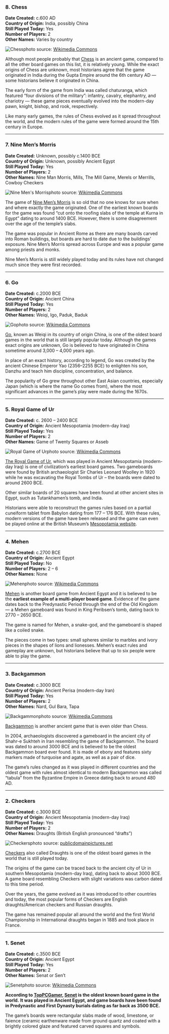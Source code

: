 ### 8. Chess

**Date Created:** c.600 AD  
 **Country of Origin:** India, possibly China  
 **Still Played Today:** Yes  
 **Number of Players:**  2  
 **Other Names:** Varies by country

![Chess](https://www.oldest.org/wp-content/uploads/2017/11/Chess.jpg)photo source: [Wikimedia Commons](https://commons.wikimedia.org/wiki/File:Chess-king.JPG)

Although most people probably that [Chess](https://en.wikipedia.org/wiki/History_of_chess) is an ancient game, compared to all the other board games on this list, it is relatively young. While the exact origins of Chess are unknown, most historians agree that the game originated in India during the Gupta Empire around the 6th century AD — some historians believe it originated in China.

The early form of the game from India was called chaturanga, which featured “four divisions of the military”: infantry, cavalry, elephantry, and chariotry — these game pieces eventually evolved into the modern-day pawn, knight, bishop, and rook, respectively.

Like many early games, the rules of Chess evolved as it spread throughout the world, and the modern rules of the game were formed around the 15th century in Europe.

---

### 7. Nine Men’s Morris

**Date Created:** Unknown, possibly c.1400 BCE  
 **Country of Origin:** Unknown, possibly Ancient Egypt  
 **Still Played Today:** Yes  
 **Number of Players:**  2  
 **Other Names:** Nine Man Morris, Mills, The Mill Game, Merels or Merrills, Cowboy Checkers

![Nine Men's Morris ](https://www.oldest.org/wp-content/uploads/2017/11/Nine-Mens-Morris.jpg)photo source: [Wikimedia Commons](https://commons.wikimedia.org/wiki/File:Nine_Men's_Morris_with_dice_in_Libro_de_los_juegos.jpg)

The game of [Nine Men’s Morris](https://www.thevintagenews.com/2016/11/02/nine-mens-morris-is-one-of-the-worlds-most-ancient-games/) is so old that no one knows for sure when and where exactly the game originated. One of the earliest known boards for the game was found “cut onto the roofing slabs of the temple at Kurna in Egypt” dating to around 1400 BCE. However, there is some disagreement over the age of the temple’s slabs.

The game was popular in Ancient Rome as there are many boards carved into Roman buildings, but boards are hard to date due to the buildings’ exposure. Nine Men’s Morris spread across Europe and was a popular game among priests and monks.

Nine Men’s Morris is still widely played today and its rules have not changed much since they were first recorded.

---

### 6. Go

**Date Created:** c.2000 BCE  
 **Country of Origin:** Ancient China  
 **Still Played Today:** Yes  
 **Number of Players:**  2  
 **Other Names:** Weiqi, Igo, Paduk, Baduk

![Go](https://www.oldest.org/wp-content/uploads/2017/11/Go.jpg)photo source: [Wikimedia Commons](https://commons.wikimedia.org/wiki/File:Go_game.jpg)

[Go](https://www.britgo.org/intro/history), known as Weiqi in its country of origin China, is one of the oldest board games in the world that is still largely popular today. Although the games exact origins are unknown, Go is believed to have originated in China sometime around 3,000 – 4,000 years ago.

In place of an exact history, according to legend, Go was created by the ancient Chinese Emperor Yao (2356–2255 BCE) to enlighten his son, Danzhu and teach him discipline, concentration, and balance.

The popularity of Go grew throughout other East Asian countries, especially Japan (which is where the name Go comes from), where the most significant advances in the game’s play were made during the 1670s.

---

### 5. Royal Game of Ur

**Date Created:** c. 2600 – 2400 BCE  
 **Country of Origin:** Ancient Mesopotamia (modern-day Iraq)  
 **Still Played Today:** Yes  
 **Number of Players:**  2  
 **Other Names:** Game of Twenty Squares or Asseb

![Royal Game of Ur ](https://www.oldest.org/wp-content/uploads/2017/11/Royal-Game-of-Ur.jpg)photo source: [Wikimedia Commons](https://commons.wikimedia.org/wiki/File:British_Museum_Royal_Game_of_Ur.jpg)

[The Royal Game of Ur](https://clevergames.wordpress.com/2009/07/07/histoy-of-games-the-royal-game-of-ur-in-mesopotamia/), which was played in Ancient Mesopotamia (modern-day Iraq) is one of civilization’s earliest board games. Two gameboards were found by British archaeologist Sir Charles Leonard Woolley in 1920 while he was excavating the Royal Tombs of Ur – the boards were dated to around 2600 BCE.

Other similar boards of 20 squares have been found at other ancient sites in Egypt, such as Tutankhamen’s tomb, and India.

Historians were able to reconstruct the games rules based on a partial cuneiform tablet from Babylon dating from 177 – 176 BCE. With these rules, modern versions of the game have been released and the game can even be played online at the British Museum’s [Mesopotamia website](http://www.mesopotamia.co.uk/tombs/challenge/cha_set.html).

---

### 4. Mehen

**Date Created:** c.2700 BCE  
 **Country of Origin:** Ancient Egypt  
 **Still Played Today:** No  
 **Number of Players:**  2 – 6  
 **Other Names:** None

![Mehen](https://www.oldest.org/wp-content/uploads/2017/11/Mehen.jpg)photo source: [Wikimedia Commons](https://commons.wikimedia.org/wiki/File:-3000_Abydos_Spiel_der_Schlange_Mehen_anagoria.JPG)

[Mehen](https://www.thevintagenews.com/2017/05/13/mehen-or-the-game-of-the-snake-was-one-of-the-first-known-multi-player-board-games-of-ancient-egypt/) is another board game from Ancient Egypt and it is believed to be the **earliest example of a multi-player board game**. Evidence of the game dates back to the Predynastic Period through the end of the Old Kingdom — a Mehen gameboard was found in King Peribsen’s tomb, dating back to 2770 – 2650 BCE.

The game is named for Mehen, a snake-god, and the gameboard is shaped like a coiled snake.

The pieces come in two types: small spheres similar to marbles and ivory pieces in the shapes of lions and lionesses. Mehen’s exact rules and gameplay are unknown, but historians believe that up to six people were able to play the game.

---

### 3. Backgammon

**Date Created:** c.3000 BCE  
 **Country of Origin:** Ancient Perisa (modern-day Iran)  
 **Still Played Today:** Yes  
 **Number of Players:**  2  
 **Other Names:** Nard, Gul Bara, Tapa

![Backgammon ](https://www.oldest.org/wp-content/uploads/2017/11/Backgammon.jpg)photo source: [Wikimedia Commons](https://commons.wikimedia.org/wiki/File:Backgammon_board.jpg)

[Backgammon](http://www.backgammon-play.net/History.htm) is another ancient game that is even older than Chess.

In 2004, archaeologists discovered a gameboard in the ancient city of Shahr-e Sukhteh in Iran resembling the game of Backgammon. The board was dated to around 3000 BCE and is believed to be the oldest Backgammon board ever found. It is made of ebony and features sixty markers made of turquoise and agate, as well as a pair of dice.

The game’s rules changed as it was played in different countries and the oldest game with rules almost identical to modern Backgammon was called “tabula” from the Byzantine Empire in Greece dating back to around 480 AD.

---

### 2. Checkers

**Date Created:** c.3000 BCE  
 **Country of Origin:** Ancient Mesopotamia (modern-day Iraq)  
 **Still Played Today:** Yes  
 **Number of Players:**  2  
 **Other Names:** Draughts (British English pronounced “drafts”)

![Checkers ](https://www.oldest.org/wp-content/uploads/2017/11/Checkers.jpg)photo source: [publicdomainpictures.net](http://www.publicdomainpictures.net/view-image.php?image=89157&picture=checkers-on-barrel)

[Checkers](http://www.checkershistory.com/) also called Draughts is one of the oldest board games in the world that is still played today.

The origins of the game can be traced back to the ancient city of Ur in southern Mesopotamia (modern-day Iraq), dating back to about 3000 BCE. A game board resembling Checkers with slight variations was carbon dated to this time period.

Over the years, the game evolved as it was introduced to other countries and today, the most popular forms of Checkers are English draughts/American checkers and Russian draughts.

The game has remained popular all around the world and the first World Championship in International draughts began in 1885 and took place in France.

---

### 1. Senet

**Date Created:** c.3500 BCE  
 **Country of Origin:** Ancient Egypt  
 **Still Played Today:** Yes  
 **Number of Players:**  2  
 **Other Names:** Senat or Sen’t

![Senet ](https://www.oldest.org/wp-content/uploads/2017/11/Senet.jpg)photo source: [Wikimedia Commons](https://commons.wikimedia.org/wiki/File:Senet_game_pieces_(Tutankhamun).jpg)

**According to [TopPCGamer](https://toppcgamer.com), [Senet](https://entertainment.howstuffworks.com/leisure/brain-games/senet1.htm) is the oldest known board game in the world.** **It was played in Ancient Egypt, and game boards have been found in Predynastic and First Dynasty burials dating as far back as 3500 BCE.**

The game’s boards were rectangular slabs made of wood, limestone, or faience (ceramic earthenware made from ground quartz and coated with a brightly colored glaze and featured carved squares and symbols.